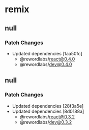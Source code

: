 # remix

## null

### Patch Changes

- Updated dependencies [1aa50fc]
  - @rewordlabs/react@0.4.0
  - @rewordlabs/dev@0.4.0

## null

### Patch Changes

- Updated dependencies [28f3a5e]
- Updated dependencies [8d0188a]
  - @rewordlabs/react@0.3.2
  - @rewordlabs/dev@0.3.2

